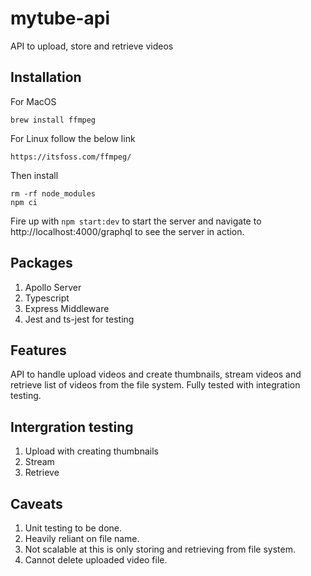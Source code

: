 # mytube-api

API to upload, store and retrieve videos

## Installation

For MacOS
```
brew install ffmpeg

```

For Linux follow the below link
```
https://itsfoss.com/ffmpeg/
```

Then install

```
rm -rf node_modules
npm ci

```

Fire up with `npm start:dev` to start the server and navigate to http://localhost:4000/graphql to see the server in action.

## Packages

1. Apollo Server
2. Typescript
3. Express Middleware
4. Jest and ts-jest for testing

## Features

API to handle upload videos and create thumbnails, stream videos and retrieve list of videos from the file system. Fully tested with integration testing. 

## Intergration testing

1. Upload with creating thumbnails
2. Stream
3. Retrieve

## Caveats

1. Unit testing to be done.
2. Heavily reliant on file name.
3. Not scalable at this is only storing and retrieving from file system.
4. Cannot delete uploaded video file.